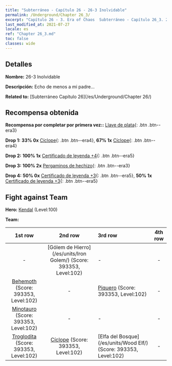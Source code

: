 ```yaml
---
title: "Subterráneo - Capítulo 26 - 26-3 Inolvidable"
permalink: /Underground/Chapter 26_3/
excerpt: "Capítulo 26 - 3. Era of Chaos  Subterráneo - Capítulo 26_3. 26-3 Inolvidable"
last_modified_at: 2021-07-27
locale: es
ref: "Chapter 26_3.md"
toc: false
classes: wide
---
```


## Detalles

 **Nombre:** 26-3 Inolvidable

 **Descripción:** Echo de menos a mi padre...

 **Related to:** [Subterráneo Capítulo 26](/es/Underground/Chapter 26/)

## Recompensa obtenida

 **Recompensa por completar por primera vez::** [Llave de plata](/ItemsES/con_693/){: .btn .btn--era3}

 **Drop 1:** **33% 0x** [Cíclope](/ItemsES/unt_222/){: .btn .btn--era4}, **67% 1x** [Cíclope](/ItemsES/unt_222/){: .btn .btn--era4}

 **Drop 2:** **100% 1x** [Certificado de leyenda +4](/ItemsES/mat_95/){: .btn .btn--era5}

 **Drop 3:** **100% 2x** [Pergaminos de hechizo](/ItemsES/con_694/){: .btn .btn--era3}

 **Drop 4:** **50% 0x** [Certificado de leyenda +3](/ItemsES/mat_88/){: .btn .btn--era5}, **50% 1x** [Certificado de leyenda +3](/ItemsES/mat_88/){: .btn .btn--era5}


## Fight against Team
 **Hero:** [Kendal](/es/heroes/Kendal/) (Level:100)

 **Team:**


  | 1st row | 2nd row | 3rd row | 4th row |
  |:----:|:----:|:----|:----:|
  | - | [Gólem de Hierro](/es/units/Iron Golem/) (Score: 393353, Level:102)  | - | - |
  | [Behemoth](/es/units/Behemoth/) (Score: 393353, Level:102)  | - | [Piquero](/es/units/Pikeman/) (Score: 393353, Level:102)  | - |
  | [Minotauro](/es/units/Minotaur/) (Score: 393353, Level:102)  | - | - | - |
  | [Troglodita](/es/units/Troglodyte/) (Score: 393353, Level:102)  | [Cíclope](/es/units/Cyclops/) (Score: 393353, Level:102)  | [Elfa del Bosque](/es/units/Wood Elf/) (Score: 393353, Level:102)  | - |


